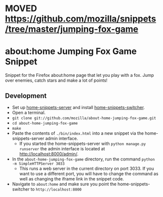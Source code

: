 # MOVED https://github.com/mozilla/snippets/tree/master/jumping-fox-game

# about:home Jumping Fox Game Snippet

Snippet for the Firefox about:home page that let you play with a fox. Jump over enemies, catch stars and make a lot of points!

## Development

* Set up [home-snippets-server][] and install [home-snippets-switcher][].
* Open a terminal.
* `git clone git://github.com/mozilla/about-home-jumping-fox-game.git`
* `cd about-home-jumping-fox-game`
* `make`
* Paste the contents of `./bin/index.html` into a new snippet via the home-snippets-server admin interface.
    * If you started the home-snippets-server with `python manage.py runserver` the admin interface is located at <http://localhost:8000/admin/>.
* In the `about-home-jumping-fox-game` directory, run the command `python -m SimpleHTTPServer 3033`
    * This runs a web server in the current directory on port 3033. If you want to use a different port, you will have to change the command as well as changing the iframe link in the snippet code.
* Navigate to `about:home` and make sure you point the home-snippets-switcher to `http://localhost:8000`

[home-snippets-server]: https://github.com/lmorchard/home-snippets-server
[home-snippets-switcher]: https://github.com/lmorchard/home-snippets-switcher
